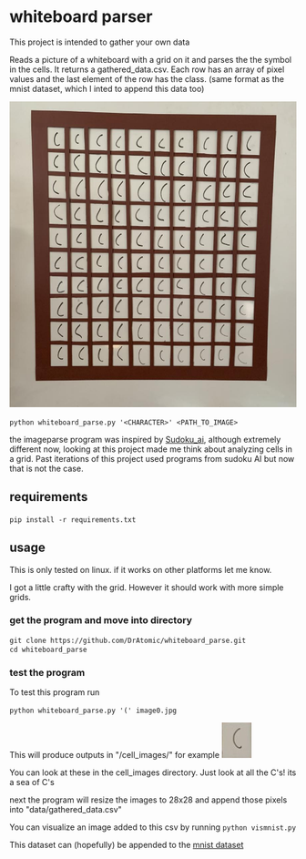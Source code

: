 # whiteboard parser
This project is intended to gather your own data

Reads a picture of a whiteboard with a grid on it and parses the the symbol in the cells. It returns a gathered_data.csv. Each row has an array of pixel values and the last element of the row has the class. (same format as the mnist dataset, which I inted to append this data too)

![grid example](image0.jpg)

`python whiteboard_parse.py '<CHARACTER>' <PATH_TO_IMAGE>`

the imageparse program was inspired by [Sudoku_ai](https://github.com/Joy2469/Sudoku_AI.git), although extremely different now, looking at this project made me think about analyzing cells in a grid. Past iterations of this project used programs from sudoku AI but now that is not the case. 


## requirements
`pip install -r requirements.txt`

## usage
This is only tested on linux. if it works on other platforms let me know.

I got a little crafty with the grid. However it should work with more simple grids.

### get the program and move into directory

```
git clone https://github.com/DrAtomic/whiteboard_parse.git
cd whiteboard_parse
```
### test the program

To test this program run

`python whiteboard_parse.py '(' image0.jpg`

This will produce outputs in "/cell_images/"
for example 
![cell](cell_images/cell3.jpg)

You can look at these in the cell_images directory. Just look at all the C's! its a sea of C's

next the program will resize the images to  28x28 and append those pixels into "data/gathered_data.csv"

You can visualize an image added to this csv by running `python vismnist.py`

This dataset can (hopefully) be appended to the [mnist dataset](http://yann.lecun.com/exdb/mnist/) 
